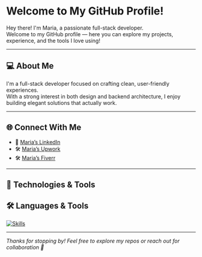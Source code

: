 # Welcome to My GitHub Profile!

Hey there! I'm Maria, a passionate full-stack developer.  
Welcome to my GitHub profile — here you can explore my projects, experience, and the tools I love using!

---

## 💻 About Me

I'm a full-stack developer focused on crafting clean, user-friendly experiences.  
With a strong interest in both design and backend architecture, I enjoy building elegant solutions that actually work.

---

## 🌐 Connect With Me

- 💼 [Maria’s LinkedIn](https://www.linkedin.com/in/maria-kyoroghlyan-98a6712b7/)
- 🛠️ [Maria’s Upwork](https://www.upwork.com/freelancers/~01852565dbe0446db8?mp_source=share)
- 🛠️ [Maria’s Fiverr](https://www.fiverr.com/s/vvkWGP1)

---

## 🚀 Technologies & Tools

## 🛠️ Languages & Tools

[![Skills](https://skillicons.dev/icons?i=html,css,js,php,codeigniter,react,nextjs,mysql)](https://skillicons.dev)

---

_Thanks for stopping by! Feel free to explore my repos or reach out for collaboration 🤝_
